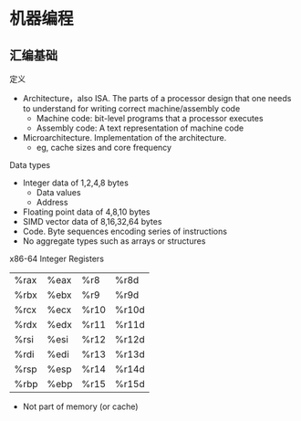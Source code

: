 # 机器编程

## 汇编基础

定义

* Architecture，also ISA. The parts of a processor design that one needs to understand for writing correct machine/assembly code
  * Machine code: bit-level programs that a processor executes
  * Assembly code: A text representation of machine code
* Microarchitecture. Implementation of the architecture.
  * eg, cache sizes and core frequency

Data types

* Integer data of 1,2,4,8 bytes
  * Data values
  * Address
* Floating point data of 4,8,10 bytes
* SIMD vector data of 8,16,32,64 bytes
* Code. Byte sequences encoding series of instructions
* No aggregate types such as arrays or structures

x86-64 Integer Registers

|     |     |     |     |
| --- | --- | --- | --- |
| %rax | %eax | %r8 | %r8d |
| %rbx | %ebx | %r9 | %r9d |
| %rcx | %ecx | %r10 | %r10d |
| %rdx | %edx | %r11 | %r11d |
| %rsi | %esi | %r12 | %r12d |
| %rdi | %edi | %r13 | %r13d |
| %rsp | %esp | %r14 | %r14d |
| %rbp | %ebp | %r15 | %r15d |

* Not part of memory (or cache)

